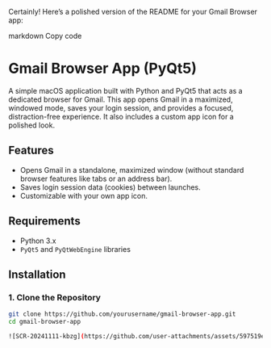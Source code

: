 
Certainly! Here’s a polished version of the README for your Gmail Browser app:

markdown
Copy code
# Gmail Browser App (PyQt5)

A simple macOS application built with Python and PyQt5 that acts as a dedicated browser for Gmail. This app opens Gmail in a maximized, windowed mode, saves your login session, and provides a focused, distraction-free experience. It also includes a custom app icon for a polished look.

## Features

- Opens Gmail in a standalone, maximized window (without standard browser features like tabs or an address bar).
- Saves login session data (cookies) between launches.
- Customizable with your own app icon.

## Requirements

- Python 3.x
- `PyQt5` and `PyQtWebEngine` libraries

## Installation

### 1. Clone the Repository

```bash
git clone https://github.com/yourusername/gmail-browser-app.git
cd gmail-browser-app

![SCR-20241111-kbzg](https://github.com/user-attachments/assets/597519e4-5d45-4db3-bf25-5cc7eda96d8a)


